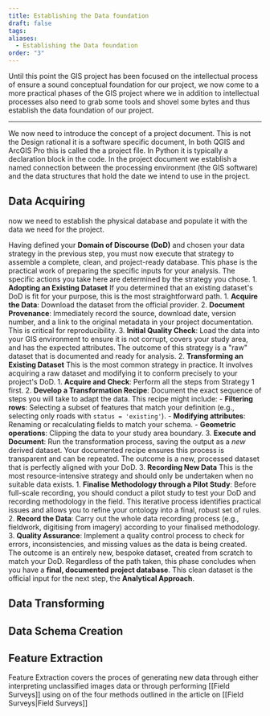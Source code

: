 ```yaml
---
title: Establishing the Data foundation
draft: false
tags:
aliases:
  - Establishing the Data foundation
order: "3"
---
```

Until this point the GIS project has been focused on the intellectual process of ensure a sound conceptual foundation for our project, we now come to a more practical phases of the GIS project where we in addition to intellectual processes also need to grab some tools and shovel some bytes and thus establish the data foundation of our project.

---
We now need to introduce the concept of a project document. This is not the Design rational it is a software specific document, In both QGIS and ArcGIS Pro this is called the a project file. In Python it is typically a declaration block in the code. In the project document we establish a named connection between the processing environment (the GIS software) and the data structures that hold the date we intend to use in the project. 

## Data Acquiring
now we need to establish the physical database and populate it with the data we need for the project.

   Having defined your **Domain of Discourse (DoD)** and chosen your data strategy in the previous step, you must now execute that strategy to assemble a complete, clean, and project-ready database. This phase is the practical work of preparing the specific inputs for your analysis. 
   The specific actions you take here are determined by the strategy you chose.
    1. **Adopting an Existing Dataset**
       If you determined that an existing dataset's DoD is fit for your purpose, this is the most straightforward path.
	       1. **Acquire the Data**: Download the dataset from the official provider.
	       2. **Document Provenance**: Immediately record the source, download date, version number, and a link to the original metadata in your project documentation. This is critical for reproducibility.
	       3. **Initial Quality Check**: Load the data into your GIS environment to ensure it is not corrupt, covers your study area, and has the expected attributes.
	    The outcome of this strategy is a "raw" dataset that is documented and ready for analysis.
	 2. **Transforming an Existing Dataset**
	    This is the most common strategy in practice. It involves acquiring a raw dataset and modifying it to conform precisely to your project's DoD.
		 1. **Acquire and Check**: Perform all the steps from Strategy 1 first.
		 2. **Develop a Transformation Recipe**: Document the exact sequence of steps you will take to adapt the data. This recipe might include:
			 -  **Filtering rows**: Selecting a subset of features that match your definition (e.g., selecting only roads with `status = 'existing'`).
			 - **Modifying attributes**: Renaming or recalculating fields to match your schema.
			 - **Geometric operations**: Clipping the data to your study area boundary.
		 3. **Execute and Document**: Run the transformation process, saving the output as a _new_ derived dataset. Your documented recipe ensures this process is transparent and can be repeated.
		The outcome is a new, processed dataset that is perfectly aligned with your DoD.
	3. **Recording New Data**
	   This is the most resource-intensive strategy and should only be undertaken when no suitable data exists.
		   1. **Finalise Methodology through a Pilot Study**: Before full-scale recording, you should conduct a pilot study to test your DoD and recording methodology in the field. This iterative process identifies practical issues and allows you to refine your ontology into a final, robust set of rules.
		   2. **Record the Data**: Carry out the whole data recording process (e.g., fieldwork, digitising from imagery) according to your finalised methodology.
		   3. **Quality Assurance**: Implement a quality control process to check for errors, inconsistencies, and missing values as the data is being created.
		The outcome is an entirely new, bespoke dataset, created from scratch to match your DoD.
	Regardless of the path taken, this phase concludes when you have a **final, documented project database**. This clean dataset is the official input for the next step, the **Analytical Approach**.

## Data Transforming
## Data Schema Creation
## Feature Extraction
Feature Extraction covers the proces of generating new data through either interpreting unclassified images data or through performing [[Field Surveys]]  using on of the four methods outlined in the article on [[Field Surveys|Field Surveys]]
